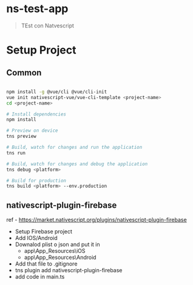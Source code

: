 # ns-test-app

> TEst con Natvescript



# Setup Project

## Common

``` bash

npm install -g @vue/cli @vue/cli-init
vue init nativescript-vue/vue-cli-template <project-name>
cd <project-name>

# Install dependencies
npm install

# Preview on device
tns preview

# Build, watch for changes and run the application
tns run

# Build, watch for changes and debug the application
tns debug <platform>

# Build for production
tns build <platform> --env.production

```

## nativescript-plugin-firebase

ref - https://market.nativescript.org/plugins/nativescript-plugin-firebase

- Setup Firebase project
- Add IOS/Android
- Downalod plist o json and put it in 
    - app\App_Resources\iOS
    - app\App_Resources\Android 
- Add that file to .gitignore
- tns plugin add nativescript-plugin-firebase
- add code in main.ts


